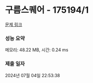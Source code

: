 # 구름스퀘어 - 175194/1 

[문제 링크](https://level.goorm.io/exam/175194/%EA%B5%AC%EB%A6%84-%EC%8A%A4%ED%80%98%EC%96%B4/quiz/1) 

### 성능 요약

메모리: 48.22 MB, 시간: 0.24 ms

### 제출 일자

2024년 07월 04일 22:53:38

